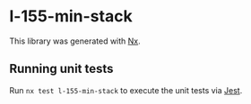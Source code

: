# l-155-min-stack

This library was generated with [Nx](https://nx.dev).

## Running unit tests

Run `nx test l-155-min-stack` to execute the unit tests via [Jest](https://jestjs.io).
